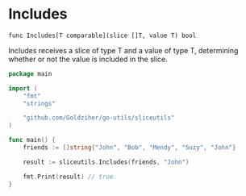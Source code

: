 # Includes

`func Includes[T comparable](slice []T, value T) bool`

Includes receives a slice of type T and a value of type T, determining whether or not the value is included in the
slice.

```go
package main

import (
	"fmt"
	"strings"

	"github.com/Goldziher/go-utils/sliceutils"
)

func main() {
	friends := []string{"John", "Bob", "Mendy", "Suzy", "John"}

	result := sliceutils.Includes(friends, "John")

	fmt.Print(result) // true
}
```
